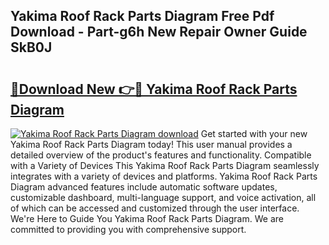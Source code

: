 ## Yakima Roof Rack Parts Diagram Free Pdf Download - Part-g6h New Repair Owner Guide SkB0J

# <h2><a href="http://dfmuy66.blite.top/?on=Yakima+Roof+Rack+Parts+Diagram">🔗Download New 👉🔴 Yakima Roof Rack Parts Diagram</a></h2>

[![Yakima Roof Rack Parts Diagram download](https://i.imgur.com/lujVjoI.png)](http://dfmuy66.blite.top/?on=Yakima+Roof+Rack+Parts+Diagram)
Get started with your new Yakima Roof Rack Parts Diagram today! This user manual provides a detailed overview of the product's features and functionality. Compatible with a Variety of Devices This Yakima Roof Rack Parts Diagram seamlessly integrates with a variety of devices and platforms. Yakima Roof Rack Parts Diagram advanced features include automatic software updates, customizable dashboard, multi-language support, and voice activation, all of which can be accessed and customized through the user interface. We're Here to Guide You Yakima Roof Rack Parts Diagram. We are committed to providing you with comprehensive support.
